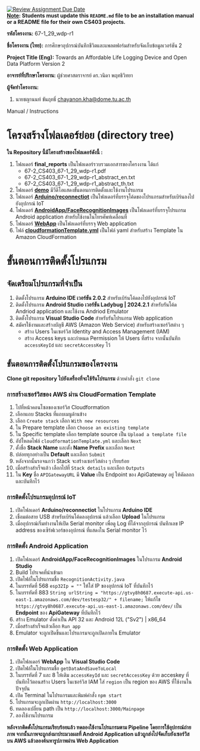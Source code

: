 [![Review Assignment Due Date](https://classroom.github.com/assets/deadline-readme-button-22041afd0340ce965d47ae6ef1cefeee28c7c493a6346c4f15d667ab976d596c.svg)](https://classroom.github.com/a/w8H8oomW)  
**<ins>Note</ins>: Students must update this `README.md` file to be an installation manual or a README file for their own CS403 projects.**

**รหัสโครงงาน:** 67-1_29_wdp-r1

**ชื่อโครงงาน (ไทย):** การศึกษาอุปกรณ์บันทึกชีวิตและแพลตฟอร์มสำหรับจัดเก็บข้อมูลเวอร์ชัน 2

**Project Title (Eng):** Towards an Affordable Life Logging Device and Open Data Platform Version 2 

**อาจารย์ที่ปรึกษาโครงงาน:** ผู้ช่วยศาสตราจารย์ ดร.วนิดา พฤทธิวิทยา

**ผู้จัดทำโครงงาน:**
1. นายชญานนท์ ขันฤทธิ์  chayanon.kha@dome.tu.ac.th

Manual / Instructions
# โครงสร้างโฟลเดอร์ย่อย (directory tree)

**ใน Repository นี้มีโครงสร้างของโฟลเดอร์ดังนี้ :**

1. โฟลเดอร์ **final_reports** เป็นโฟลเดอร์รวบรวมเอกสารของโครงงาน ได้แก่
   * 67-2_CS403_67-1_29_wdp-r1.pdf
   * 67-2_CS403_67-1_29_wdp-r1_abstract_en.txt
   * 67-2_CS403_67-1_29_wdp-r1_abstract_th.txt
2. โฟลเดอร์ **[demo]()**  มีวีดีโอแสดงขั้นตอนการติดตั้งและใช้งานโปรแกรม
3. โฟลเดอร์ **[Arduino/reconnectiot](https://github.com/ComSciThammasatU/2567-2-cs403-final-submission-67-1_29_wdp-r1/tree/main/Arduino/reconnectiot)** เป็นโฟลเดอร์ที่บรรจุโค้ดของโปรแกรมสำหรับเบิร์นลงไปยังอุปกรณ์ IoT
4. โฟลเดอร์ **[AndroidApp/FaceRecognitionImages](https://github.com/ComSciThammasatU/2567-2-cs403-final-submission-67-1_29_wdp-r1/tree/main/AndroidApp/FaceRecognitionImages)** เป็นโฟลเดอร์ที่บรรจุโปรแกรม Android application สำหรับใช้งานในโทรศัพท์เคลื่อนที่
5. โฟลเดอร์ **[WebApp](https://github.com/ComSciThammasatU/2567-2-cs403-final-submission-67-1_29_wdp-r1/tree/main/WebApp)** เป็นโฟลเดอร์ที่บรรจุ Web application
6. ไฟล์ **[cloudformationTemplate.yml](https://github.com/ComSciThammasatU/2567-2-cs403-final-submission-67-1_29_wdp-r1/blob/main/cloudformationTemplate.yml)** เป็นไฟล์ yaml สำหรับสร้าง Template ใน Amazon CloudFormation

# ขั้นตอนการติดตั้งโปรแกรม
## จัดเตรียมโปรแกรมที่จำเป็น
1. ติดตั้งโปรแกรม **Arduino IDE เวอร์ชัน 2.0.2** สำหรับเบิร์นโค้ดลงไปยังอุปกรณ์ IoT
2. ติดตั้งโปรแกรม **Android Studio เวอร์ชัน Ladybug | 2024.2.1** สำหรับรันโค้ด Andriod application และใช้งาน Andriod Emulator
3. ติดตั้งโปรแกรม **Visual Studio Code** สำหรับรันโปรแกรม Web application
4. สมัครใช้งานและสร้างบัญชี AWS (Amazon Web Service) สำหรับสร้างเซอร์วิสต่าง ๆ
   * สร้าง Users ในเซอร์วิส Identity and Access Management (IAM)
   * สร้าง Access keys และกำหนด Permission ให้ Users ที่สร้าง จากนั้นบันทึก `accessKeyId` และ `secretAccessKey` ไว้

## ขั้นตอนการติดตั้งโปรแกรมของโครงงาน
 **Clone git repository ไปยังเครื่องที่จะใช้รันโปรแกรม** ด้วยคำสั่ง `git clone`

### **การสร้างเซอร์วิสของ AWS ผ่าน CloudFormation Template**

1. ไปที่หน้าคอนโซลของเซอร์วิส Cloudformation
2. เลือกแถบ Stacks ที่แถบเมนูด้านข้าง
3. เลือก `Create stack` เลือก `With new resources`
4. ใน Prepare template เลือก `Choose an existing template`
5. ใน Specific template เลือก template source เป็น `Upload a template file`
6. อัปโหลดไฟล์ `cloudformationTemplate.yml` และเลือก `Next`
7. ตั้งชื่อ **Stack Name** และตั้ง **Name Prefix** และเลื่อก `Next`
8. ปล่อยทุกอย่างเป็น **Default** และเลือก `Submit`
9. หลังจากนั้นรอจนกว่า Stack จะสร้างเซอร์วิสต่าง ๆ เรียบร้อย
10. เมื่อสร้างสำเร็จแล้ว เลือกไปที่ `Stack details` และเลือก `Outputs`
11. ใน **Key** ชื่อ `APIGatewayURL` มี **Value** เป็น Endpoint ของ ApiGateway อยู่ ให้คัดลอกและบันทึกไว้

### **การติดตั้งโปรแกรมอุปกรณ์ IoT**
  
1. เปิดโฟลเดอร์ **Arduino/reconnectiot** ในโปรแกรม **Arduino IDE**
2. เชื่อมต่อสาย USB สำหรับเบิร์นโค้ดลงอุปกรณ์ แล้วเลือก **Upload** ในโปรแกรม
3. เมื่ออุปกรณ์เริ่มทำงานให้เปิด Serial monitor เพื่อดู Log ที่ได้จากอุปกรณ์ บันทึกเลข IP address ของเซิร์ฟเวอร์ของอุปกรณ์ ที่แสดงใน Serial monitor ไว้

### **การติดตั้ง Android Application**
1. เปิดโฟลเดอร์ **AndroidApp/FaceRecognitionImages** ในโปรแกรม **Android Studio**
2. Build โปรเจคที่นำเข้ามา
3. เปิดไฟล์ในโปรแกรมชื่อ `RecognitionActivity.java`
4. ในบรรทัดที่ 568 `esp32Ip = ""` ให้ใส่ IP ของอุปกรณ์ IoT ที่บันทึกไว้
5. ในบรรทัดที่ 883 `String urlString = "https://gtvy8h0687.execute-api.us-east-1.amazonaws.com/dev/testesp32/" + filename;` ให้แก้ไข `https://gtvy8h0687.execute-api.us-east-1.amazonaws.com/dev/` เป็น **Endpoint** ของ **ApiGateway** ที่บันทึกไว้
6. สร้าง Emulator ตั้งค่าเป็น API 32 และ Android 12L ("Sv2") | x86_64 
7. เมื่อสร้างสำเร็จแล้วเลือก `Run app`
8. Emulator จะถูกเปิดขึ้นและโปรแกรมจะถูกเปิดภายใน Emulator

### **การติดตั้ง Web Application**
1. เปิดโฟลเดอร์ **WebApp** ใน **Visual Studio Code**
2. เปิดไฟล์ในโปรแกรมชื่อ `getDataAndSaveToLocal`
3. ในบรรทัดที่ 7 และ 8 ให้เติม `accessKeyId` และ `secretAccessKey` ด้วย acceskey ที่บันทึกไว้ตอนสร้าง Users ในเซอร์วิส IAM ใส่ `region` เป็น region ของ AWS ที่ใช้งานในปัจจุบัน
4. เปิด Terminal ในโปรแกรมและพิมพ์คำสั่ง `npm start`
5. โปรแกรมจะถูกเปิดผ่าน `http://localhost:3000`
6. ทดลองเปลี่ยน path เป็น `http://localhost:3000/Mainpage`
7. ลองใช้งานโปรแกรม

**หลังจากติดตั้งโปรแกรมเรียบร้อยแล้ว ทดลองใช้งานโปรแกรมตาม Pipeline โดยการใช้อุปกรณ์ถ่ายภาพ จากนั้นภาพจะถูกส่งมาประมวลผลที่ Android Application แล้วถูกส่งไปจัดเก็บยังเซอร์วิสบน AWS แล้วลองค้นหารูปภาพผ่าน Web Application**
